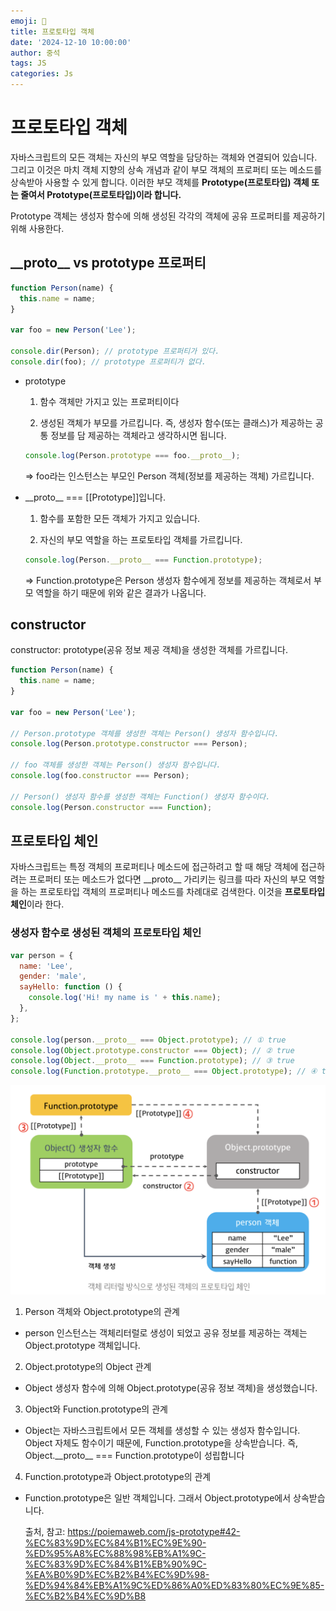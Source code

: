 ```yaml
---
emoji: 📝
title: 프로토타입 객체
date: '2024-12-10 10:00:00'
author: 중석
tags: JS
categories: Js
---
```


# 프로토타입 객체

자바스크립트의 모든 객체는 자신의 부모 역할을 담당하는 객체와 연결되어 있습니다. 그리고 이것은 마치 객체 지향의 상속 개념과 같이 부모 객체의 프로퍼티 또는 메소드를 상속받아 사용할 수 있게 합니다. 이러한 부모 객체를 **Prototype(프로토타입) 객체 또는 줄여서 Prototype(프로토타입)이라 합니다.**

Prototype 객체는 생성자 함수에 의해 생성된 각각의 객체에 공유 프로퍼티를 제공하기 위해 사용한다.

## \_\_proto\_\_ vs prototype 프로퍼티

```js
function Person(name) {
  this.name = name;
}

var foo = new Person('Lee');

console.dir(Person); // prototype 프로퍼티가 있다.
console.dir(foo); // prototype 프로퍼티가 없다.
```

- prototype

  1. 함수 객체만 가지고 있는 프로퍼티이다

  2. 생성된 객체가 부모를 가르킵니다. 즉, 생성자 함수(또는 클래스)가 제공하는 공통 정보를 담 제공하는 객체라고 생각하시면 됩니다.

  ```js
  console.log(Person.prototype === foo.__proto__);
  ```

  => foo라는 인스턴스는 부모인 Person 객체(정보를 제공하는 객체) 가르킵니다.

- \_\_proto\_\_ === [[Prototype]]입니다.

  1. 함수를 포함한 모든 객체가 가지고 있습니다.

  2. 자신의 부모 역할을 하는 프로토타입 객체를 가르킵니다.

  ```js
  console.log(Person.__proto__ === Function.prototype);
  ```

  => Function.prototype은 Person 생성자 함수에게 정보를 제공하는 객체로서 부모 역할을 하기 때문에 위와 같은 결과가 나옵니다.

## constructor

constructor: prototype(공유 정보 제공 객체)을 생성한 객체를 가르킵니다.

```js
function Person(name) {
  this.name = name;
}

var foo = new Person('Lee');

// Person.prototype 객체를 생성한 객체는 Person() 생성자 함수입니다.
console.log(Person.prototype.constructor === Person);

// foo 객체를 생성한 객체는 Person() 생성자 함수입니다.
console.log(foo.constructor === Person);

// Person() 생성자 함수를 생성한 객체는 Function() 생성자 함수이다.
console.log(Person.constructor === Function);
```

## 프로토타입 체인

자바스크립트는 특정 객체의 프로퍼티나 메소드에 접근하려고 할 때 해당 객체에 접근하려는 프로퍼티 또는 메소드가 없다면 \_\_proto\_\_ 가리키는 링크를 따라 자신의 부모 역할을 하는 프로토타입 객체의 프로퍼티나 메소드를 차례대로 검색한다. 이것을 **프로토타입 체인**이라 한다.

### 생성자 함수로 생성된 객체의 프로토타입 체인

```js
var person = {
  name: 'Lee',
  gender: 'male',
  sayHello: function () {
    console.log('Hi! my name is ' + this.name);
  },
};

console.log(person.__proto__ === Object.prototype); // ① true
console.log(Object.prototype.constructor === Object); // ② true
console.log(Object.__proto__ === Function.prototype); // ③ true
console.log(Function.prototype.__proto__ === Object.prototype); // ④ true
```

![](prototypeChain/prototypeChain.png)

1. Person 객체와 Object.prototype의 관계

- person 인스턴스는 객체리터럴로 생성이 되었고 공유 정보를 제공하는 객체는 Object.prototype 객체입니다.

2. Object.prototype의 Object 관계

- Object 생성자 함수에 의해 Object.prototype(공유 정보 객체)을 생성했습니다.

3. Object와 Function.prototype의 관계

- Object는 자바스크립트에서 모든 객체를 생성할 수 있는 생성자 함수입니다.
  Object 자체도 함수이기 때문에, Function.prototype을 상속받습니다.
  즉, Object.\_\_proto\_\_ === Function.prototype이 성립합니다

4. Function.prototype과 Object.prototype의 관계

- Function.prototype은 일반 객체입니다. 그래서 Object.prototype에서 상속받습니다.

  출처, 참고: https://poiemaweb.com/js-prototype#42-%EC%83%9D%EC%84%B1%EC%9E%90-%ED%95%A8%EC%88%98%EB%A1%9C-%EC%83%9D%EC%84%B1%EB%90%9C-%EA%B0%9D%EC%B2%B4%EC%9D%98-%ED%94%84%EB%A1%9C%ED%86%A0%ED%83%80%EC%9E%85-%EC%B2%B4%EC%9D%B8

```toc

```
